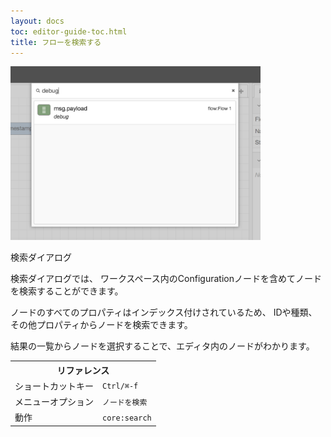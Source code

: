 ```yaml
---
layout: docs
toc: editor-guide-toc.html
title: フローを検索する
---
```


<div style="width:400px" class="figure align-right">
  <img src="../images/editor-search.png" alt="Search dialog">
  <p class="caption">検索ダイアログ</p>
</div>

検索ダイアログでは、
ワークスペース内のConfigurationノードを含めてノードを検索することができます。

ノードのすべてのプロパティはインデックス付けされているため、
IDや種類、その他プロパティからノードを検索できます。

結果の一覧からノードを選択することで、エディタ内のノードがわかります。


<table class="action-ref inline">
 <tr><th colspan="2">リファレンス</th></tr>
 <tr><td>ショートカットキー</td><td><code>Ctrl/⌘-f</code></td></tr>
 <tr><td>メニューオプション</td><td><code>ノードを検索</code></td></tr>
 <tr><td>動作</td><td><code>core:search</code></td></tr>
</table>

